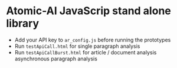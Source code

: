 # Atomic-AI JavaScrip stand alone library 

- Add your API key to `ar_config.js` before running the prototypes
- Run `testApiCall.html` for single paragraph analysis
- Run `testApiCallBurst.html` for article / document analysis asynchronous paragraph analysis
 
 

